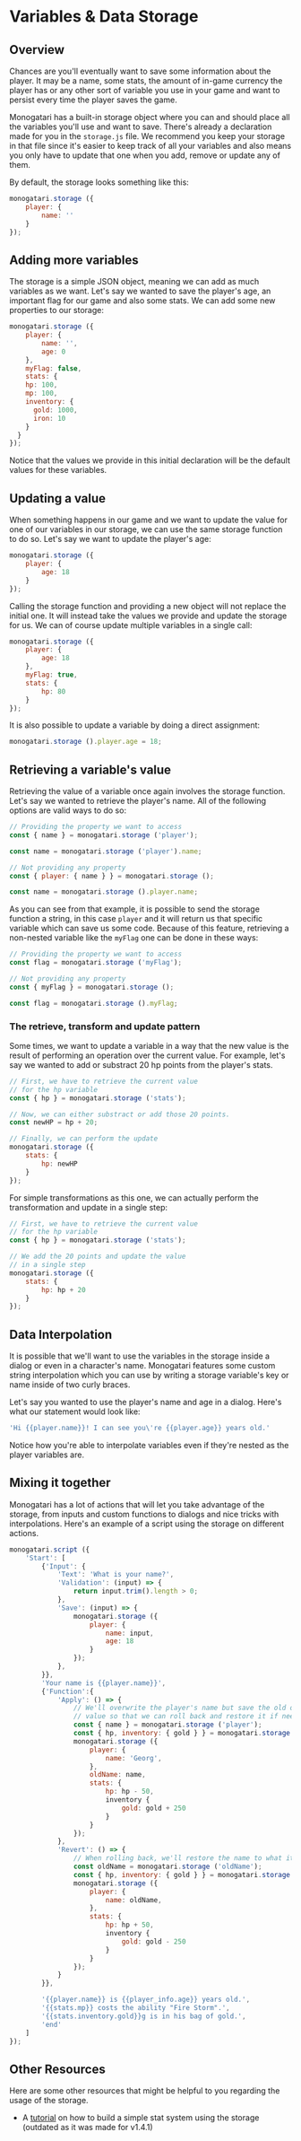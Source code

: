 # Variables & Data Storage

## Overview

Chances are you'll eventually want to save some information about the player. It may be a name, some stats, the amount of in-game currency the player has or any other sort of variable you use in your game and want to persist every time the player saves the game.

Monogatari has a built-in storage object where you can and should place all the variables you'll use and want to save. There's already a declaration made for you in the `storage.js` file. We recommend you keep your storage in that file since it's easier to keep track of all your variables and also means you only have to update that one when you add, remove or update any of them.

By default, the storage looks something like this:

```javascript
monogatari.storage ({
	player: {
		name: ''
	}
});
```

## Adding more variables

The storage is a simple JSON object, meaning we can add as much variables as we want. Let's say we wanted to save the player's age, an important flag for our game and also some stats. We can add some new properties to our storage:

```javascript
monogatari.storage ({
	player: {
		name: '',
		age: 0
	},
	myFlag: false,
	stats: {
    hp: 100,
    mp: 100,
    inventory: {
      gold: 1000,
      iron: 10
    }
  }
});
```

Notice that the values we provide in this initial declaration will be the default values for these variables.

## Updating a value

When something happens in our game and we want to update the value for one of our variables in our storage, we can use the same storage function to do so. Let's say we want to update the player's age:

```javascript
monogatari.storage ({
	player: {
		age: 18
	}
});
```

Calling the storage function and providing a new object will not replace the initial one. It will instead take the values we provide and update the storage for us. We can of course update multiple variables in a single call:

```javascript
monogatari.storage ({
	player: {
		age: 18
	},
	myFlag: true,
	stats: {
		hp: 80
	}
});
```

It is also possible to update a variable by doing a direct assignment:

```javascript
monogatari.storage ().player.age = 18;
```

## Retrieving a variable's value

Retrieving the value of a variable once again involves the storage function. Let's say we wanted to retrieve the player's name. All of the following options are valid ways to do so:

```javascript
// Providing the property we want to access
const { name } = monogatari.storage ('player');

const name = monogatari.storage ('player').name;

// Not providing any property
const { player: { name } } = monogatari.storage ();

const name = monogatari.storage ().player.name;
```

As you can see from that example, it is possible to send the storage function a string, in this case `player` and it will return us that specific variable which can save us some code. Because of this feature, retrieving a non-nested variable like the `myFlag` one can be done in these ways:

```javascript
// Providing the property we want to access
const flag = monogatari.storage ('myFlag');

// Not providing any property
const { myFlag } = monogatari.storage ();

const flag = monogatari.storage ().myFlag;
```

### The retrieve, transform and update pattern

Some times, we want to update a variable in a way that the new value is the result of performing an operation over the current value. For example, let's say we wanted to add or substract 20 hp points from the player's stats. 

```javascript
// First, we have to retrieve the current value 
// for the hp variable
const { hp } = monogatari.storage ('stats');

// Now, we can either substract or add those 20 points.
const newHP = hp + 20;

// Finally, we can perform the update
monogatari.storage ({
	stats: {
		hp: newHP
	}
});
```

For simple transformations as this one, we can actually perform the transformation and update in a single step:

```javascript
// First, we have to retrieve the current value 
// for the hp variable
const { hp } = monogatari.storage ('stats');

// We add the 20 points and update the value
// in a single step
monogatari.storage ({
	stats: {
		hp: hp + 20
	}
});
```

## Data Interpolation

It is possible that we'll want to use the variables in the storage inside a dialog or even in a character's name. Monogatari features some custom string interpolation which you can use by writing a storage variable's key or name inside of two curly braces. 

Let's say you wanted to use the player's name and age in a dialog. Here's what our statement would look like:

```javascript
'Hi {{player.name}}! I can see you\'re {{player.age}} years old.'
```

Notice how you're able to interpolate variables even if they're nested as the player variables are.

## Mixing it together

Monogatari has a lot of actions that will let you take advantage of the storage, from inputs and custom functions to dialogs and nice tricks with interpolations. Here's an example of a script using the storage on different actions.

```javascript
monogatari.script ({
    'Start': [
        {'Input': {
            'Text': 'What is your name?',
            'Validation': (input) => {
                return input.trim().length > 0;
            },
            'Save': (input) => {
                monogatari.storage ({
                    player: {
                        name: input,
                        age: 18
                    }
                });                                   
            },
        }},
        'Your name is {{player.name}}',
        {'Function':{
            'Apply': () => {
                // We'll overwrite the player's name but save the old one in a new
                // value so that we can roll back and restore it if needed.
                const { name } = monogatari.storage ('player');
                const { hp, inventory: { gold } } = monogatari.storage ('stats');
                monogatari.storage ({
                    player: {
                        name: 'Georg',
                    },
                    oldName: name,
                    stats: {
                        hp: hp - 50,
                        inventory {
                            gold: gold + 250
                        }
                    }
                });
            },
            'Revert': () => {
                // When rolling back, we'll restore the name to what it was before.
                const oldName = monogatari.storage ('oldName');
                const { hp, inventory: { gold } } = monogatari.storage ('stats');
                monogatari.storage ({
                    player: {
                        name: oldName,
                    },
                    stats: {
                        hp: hp + 50,
                        inventory {
                            gold: gold - 250
                        }
                    }
                });
            }
        }},

        '{{player.name}} is {{player_info.age}} years old.',
        '{{stats.mp}} costs the ability "Fire Storm".',
        '{{stats.inventory.gold}}g is in his bag of gold.',
        'end'
    ]
});
```

## Other Resources

Here are some other resources that might be helpful to you regarding the usage of the storage.

* A [tutorial](https://hyuchia.com/Monogatari-Stat-System/) on how to build a simple stat system using the storage \(outdated as it was made for v1.4.1\)



